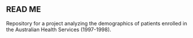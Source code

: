 ## READ ME 

Repository for a project analyzing the demographics of patients enrolled in the Australian Health Services (1997-1998).
